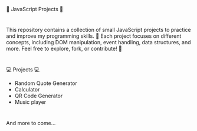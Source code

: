 🧐 JavaScript Projects 🧐
#
This repository contains a collection of small JavaScript projects to practice and improve my programming skills. 💪
Each project focuses on different concepts, including DOM manipulation, event handling, data structures, and more. Feel free to explore, fork, or contribute! 🤗 
#

💻 Projects 💻
- Random Quote Generator
- Calculator
- QR Code Generator
- Music player
#
  And more to come...

